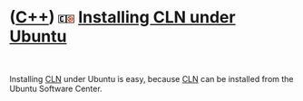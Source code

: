 
 

 

 

 

 

([C++](Cpp.md)) ![CLN](PicCln.png)![Ubuntu](PicUbuntu.png) [Installing CLN under Ubuntu](CppClnInstallUbuntu.md)
==================================================================================================================

 

Installing [CLN](CppCln.md) under Ubuntu is easy, because
[CLN](CppCln.md) can be installed from the Ubuntu Software Center.

 

 

 

 

 

 

